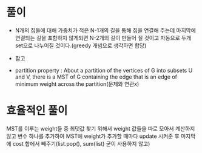 # 풀이
- N개의 집들에 대해 가중치가 적은 N-1개의 길을 통해 집을 연결해 주는데 마지막에 연결되는 길을 포함하지 않게되면 N-2개의 길이 만들어 질 것이고 자동으로 두개 set으로 나누어질 것이다.(greedy 개념으로 생각하면 합당)
* 참고
- partition property : About a partition of the vertices of G into subsets U and V, there is a MST of G containing the edge that is an edge of minimum weight across the partition(문제와 연관x)

# 효율적인 풀이
MST를 이루는 weight들 중 최댓값 찾기 위해서 weight 값들을 따로 모아서 계산하지 않고 변수 하나를 추가하여 MST에 weight가 추가할 때마다 update 시켜준 후 마지막에 cost 합에서 빼주기(list.pop(), sum(list) 굳이 사용하지 않고)